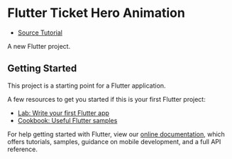 # Flutter Ticket Hero Animation
- [Source Tutorial](https://www.youtube.com/watch?v=UrJu6jnx65g&list=PL342JVRNQxEBUFZFZp5YVdQP3yJm7L2ki&index=1)

A new Flutter project.

## Getting Started

This project is a starting point for a Flutter application.

A few resources to get you started if this is your first Flutter project:

- [Lab: Write your first Flutter app](https://flutter.dev/docs/get-started/codelab)
- [Cookbook: Useful Flutter samples](https://flutter.dev/docs/cookbook)

For help getting started with Flutter, view our 
[online documentation](https://flutter.dev/docs), which offers tutorials, 
samples, guidance on mobile development, and a full API reference.
